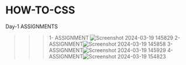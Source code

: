 # HOW-TO-CSS
Day-1 ASSIGNMENTS
>>>1- ASSIGNMENT ![Screenshot 2024-03-19 145829](https://github.com/Chirukeshyt/HOW-TO-CSS/assets/94205908/d97a7c98-e1e3-44c4-a935-a4f756217a05)
>>>2- ASSIGNMENT![Screenshot 2024-03-19 145858](https://github.com/Chirukeshyt/HOW-TO-CSS/assets/94205908/18b77b00-7093-41d2-a3d2-106f60a60c13)
>>>3- ASSIGNMENT![Screenshot 2024-03-19 145929](https://github.com/Chirukeshyt/HOW-TO-CSS/assets/94205908/f9cbad86-70d8-41ec-a413-de2a83d7787d)
>>>4- ASSIGNMENT![Screenshot 2024-03-19 154823](https://github.com/Chirukeshyt/HOW-TO-CSS/assets/94205908/38b131a0-e463-4002-b63c-04fd8ed47e56)
